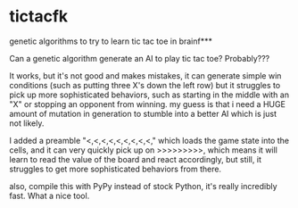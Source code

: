 # tictacfk
genetic algorithms to try to learn tic tac toe in brainf***

Can a genetic algorithm generate an AI to play tic tac toe?
Probably???

It works, but it's not good and makes mistakes, it can generate simple win conditions (such as putting three X's down the left row) but it struggles to pick up more sophisticated behaviors, such as starting in the middle with an "X" or stopping an opponent from winning.
my guess is that i need a HUGE amount of mutation in generation to stumble into a better AI which is just not likely. 

I added a preamble "<,<,<,<,<,<,<,<,<," which loads the game state into the cells, and it can very quickly pick up on >>>>>>>>>, which means it will learn to read the value of the board and react accordingly, but still, it struggles to get more sophisticated behaviors from there.


also, compile this with PyPy instead of stock Python, it's really incredibly fast. What a nice tool.

